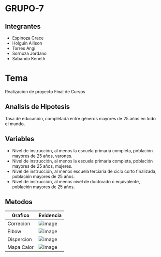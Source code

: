 # GRUPO-7
## Integrantes
- Espinoza Grace
- Holguin Allison
- Torres Angi
- Sornoza Jordano
- Sabando Keneth

# Tema

Realizacion de proyecto Final de Cursos

## Analisis de Hipotesis

Tasa de educación, completada entre géneros mayores de 25 años en todo el mundo.

## Variables
- Nivel de instrucción, al menos la escuela primaria completa, población mayores de 25 años, varones.
- Nivel de instrucción, al menos la escuela primaria completa, población mayores de 25 años, mujeres.
- Nivel de instrucción, al menos escuela terciaria de ciclo corto finalizada, población mayores de 25 años.
- Nivel de instrucción, al menos nivel de doctorado o equivalente, población mayores de 25 años.

## Metodos
|Grafico| Evidencia
|-----|-----|
|Correcion|![image](https://user-images.githubusercontent.com/127507774/224609083-34d44471-60c8-4281-976c-5fb4cceca6bf.png)|
|Elbow|![image](https://user-images.githubusercontent.com/127507774/224609212-790cd1ac-0b52-4fd8-874d-d18d1a0611d6.png)|
|Dispercion|![image](https://user-images.githubusercontent.com/127507774/224609230-45a2a7cd-c3fa-47e1-8300-dd3503fa79ec.png)|
|Mapa Calor|![image](https://user-images.githubusercontent.com/127507774/224609288-c4b036b1-fc50-4d05-9b99-60ee679c7a28.png)|



